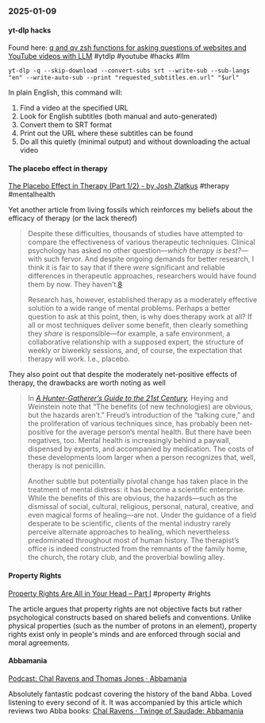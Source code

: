 ### 2025-01-09
#### yt-dlp hacks
Found here: [q and qv zsh functions for asking questions of websites and YouTube videos with LLM](https://simonwillison.net/2024/Dec/19/q-and-qv-zsh-functions/#atom-everything) #ytdlp #youtube #hacks #llm 

```
yt-dlp -q --skip-download --convert-subs srt --write-sub --sub-langs "en" --write-auto-sub --print "requested_subtitles.en.url" "$url"
```

In plain English, this command will:

1. Find a video at the specified URL
2. Look for English subtitles (both manual and auto-generated)
3. Convert them to SRT format
4. Print out the URL where these subtitles can be found
5. Do all this quietly (minimal output) and without downloading the actual video

#### The placebo effect in therapy
[The Placebo Effect in Therapy (Part 1/2) - by Josh Zlatkus](https://thelivingfossils.substack.com/p/the-placebo-effect-in-therapy-part) #therapy #mentalhealth 

Yet another article from living fossils which reinforces my beliefs about the efficacy of therapy (or the lack thereof)

> Despite these difficulties, thousands of studies have attempted to compare the effectiveness of various therapeutic techniques. Clinical psychology has asked no other question—_which therapy is best?_—with such fervor. And despite ongoing demands for better research, I think it is fair to say that if there _were_ significant and reliable differences in therapeutic approaches, researchers would have found them by now. They haven’t.[8](https://thelivingfossils.substack.com/p/the-placebo-effect-in-therapy-part#footnote-8-153381769)
> 
> Research has, however, established therapy as a moderately effective solution to a wide range of mental problems. Perhaps a better question to ask at this point, then, is why does therapy work at all? If all or most techniques deliver some benefit, then clearly something they _share_ is responsible—for example, a safe environment, a collaborative relationship with a supposed expert, the structure of weekly or biweekly sessions, and, of course, the expectation that therapy will work. I.e., placebo.

They also point out that despite the moderately net-positive effects of therapy, the drawbacks are worth noting as well

> In _[A Hunter-Gatherer’s Guide to the 21st Century](https://www.amazon.com/Hunter-Gatherers-Guide-21st-Century-Challenges/dp/0593086880),_ Heying and Weinstein note that “The benefits (of new technologies) are obvious, but the hazards aren’t.” Freud’s introduction of the “talking cure,” and the proliferation of various techniques since, has probably been net-positive for the average person’s mental health. But there have been negatives, too. Mental health is increasingly behind a paywall, dispensed by experts, and accompanied by medication. The costs of these developments loom larger when a person recognizes that, well, therapy is not penicillin.
> 
> Another subtle but potentially pivotal change has taken place in the treatment of mental distress: it has become a scientific enterprise. While the benefits of this are obvious, the hazards—such as the dismissal of social, cultural, religious, personal, natural, creative, and even magical forms of healing—are not. Under the guidance of a field desperate to be scientific, clients of the mental industry rarely perceive alternate approaches to healing, which nevertheless predominated throughout most of human history. The therapist’s office is indeed constructed from the remnants of the family home, the church, the rotary club, and the proverbial bowling alley.

#### Property Rights
[Property Rights Are All in Your Head – Part I](https://thelivingfossils.substack.com/p/property-rights-are-psychological) #property #rights

The article argues that property rights are not objective facts but rather psychological constructs based on shared beliefs and conventions. Unlike physical properties (such as the number of protons in an element), property rights exist only in people's minds and are enforced through social and moral agreements.

#### Abbamania
[Podcast: Chal Ravens and Thomas Jones · Abbamania](https://www.lrb.co.uk/podcasts-and-videos/podcasts/the-lrb-podcast/abbamania)

Absolutely fantastic podcast covering the history of the band Abba. Loved listening to every second of it. It was accompanied by this article which reviews two Abba books: [Chal Ravens · Twinge of Saudade: Abbamania](https://www.lrb.co.uk/the-paper/v46/n24/chal-ravens/twinge-of-saudade)